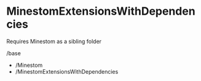 # MinestomExtensionsWithDependencies

Requires Minestom as a sibling folder

/base
-  /Minestom
-  /MinestomExtensionsWithDependencies
